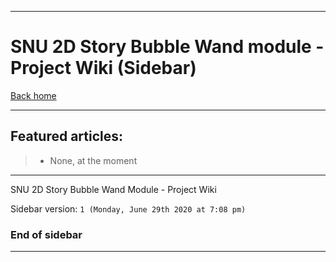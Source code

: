 
***

# SNU 2D Story Bubble Wand module - Project Wiki (Sidebar)

[Back home](https://github.com/seanpm2001/SNU_2D_StoryBubbleWand/wiki/)

***

## Featured articles:

> * None, at the moment

***

SNU 2D Story Bubble Wand Module - Project Wiki

Sidebar version: `1 (Monday, June 29th 2020 at 7:08 pm)`

### End of sidebar

***
